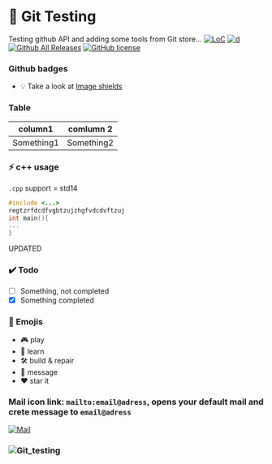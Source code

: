 # 🧪 Git Testing
Testing github API and adding some tools from Git store...
[![LoC](https://tokei.rs/b1/github/MitasVit/Git_testing)]()
[![d](https://www.codefactor.io/Content/badges/A.svg)]()
[![Github All Releases](https://img.shields.io/github/downloads/MitasVit/Git_testing/total.svg?style=for-the-badge)](https://github.com/Sygmei/ObEngine/releases)
[![GitHub license](https://img.shields.io/badge/license-MIT-blue.svg?style=for-the-badge)]()

### Github badges
* 💡 Take a look at [Image shields](https://img.shields.io/) 

### Table
|   column1  |   comlumn 2  |
|------------|--------------|
| Something1 |  Something2  |
### ⚡ c++ usage
`.cpp` support = std14
```c++
#include <...>
regtzrfdcdfvgbtzujzhgfvdcdvftzuj
int main(){
...
}

```
UPDATED
### ✔️ Todo
- [ ] Something, not completed
- [x] Something completed
### :link: Emojis
- :video_game: play
- :book: learn
- :hammer_and_wrench: build & repair
- :speech_balloon: message
- :heart: star it
### Mail icon link: `mailto:email@adress`, opens your default mail and crete message to  `email@adress`
 [![Mail](https://store-images.s-microsoft.com/image/apps.28355.9007199266248608.6a399a57-b260-4ce9-b265-c47558f755e1.b4124129-26e8-401d-9989-f8689f69fa3a?mode=scale&q=90&h=300&w=300)](mailto:email@adress)

### ![Git_testing](https://testsigma.com/blog/wp-content/uploads/2019/06/Why-Automated-Testing-Advantages-of-Automated-Testing.jpg)


